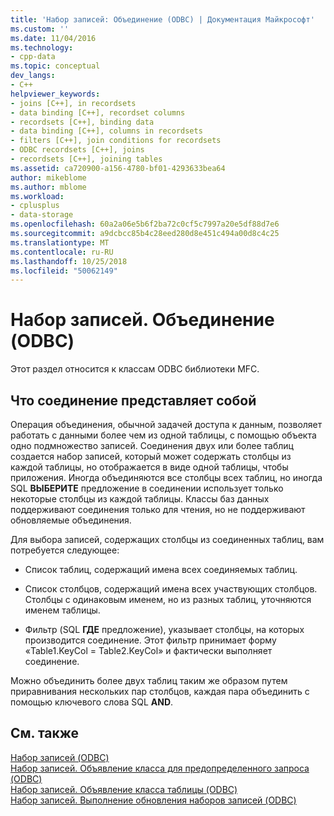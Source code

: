 ```yaml
---
title: 'Набор записей: Объединение (ODBC) | Документация Майкрософт'
ms.custom: ''
ms.date: 11/04/2016
ms.technology:
- cpp-data
ms.topic: conceptual
dev_langs:
- C++
helpviewer_keywords:
- joins [C++], in recordsets
- data binding [C++], recordset columns
- recordsets [C++], binding data
- data binding [C++], columns in recordsets
- filters [C++], join conditions for recordsets
- ODBC recordsets [C++], joins
- recordsets [C++], joining tables
ms.assetid: ca720900-a156-4780-bf01-4293633bea64
author: mikeblome
ms.author: mblome
ms.workload:
- cplusplus
- data-storage
ms.openlocfilehash: 60a2a06e5b6f2ba72c0cf5c7997a20e5df88d7e6
ms.sourcegitcommit: a9dcbcc85b4c28eed280d8e451c494a00d8c4c25
ms.translationtype: MT
ms.contentlocale: ru-RU
ms.lasthandoff: 10/25/2018
ms.locfileid: "50062149"
---
```

# <a name="recordset-performing-a-join-odbc"></a>Набор записей. Объединение (ODBC)

Этот раздел относится к классам ODBC библиотеки MFC.

## <a name="what-a-join-is"></a>Что соединение представляет собой

Операция объединения, обычной задачей доступа к данным, позволяет работать с данными более чем из одной таблицы, с помощью объекта одно подмножество записей. Соединения двух или более таблиц создается набор записей, который может содержать столбцы из каждой таблицы, но отображается в виде одной таблицы, чтобы приложения. Иногда объединяются все столбцы всех таблиц, но иногда SQL **ВЫБЕРИТЕ** предложение в соединении использует только некоторые столбцы из каждой таблицы. Классы баз данных поддерживают соединения только для чтения, но не поддерживают обновляемые объединения.

Для выбора записей, содержащих столбцы из соединенных таблиц, вам потребуется следующее:

- Список таблиц, содержащий имена всех соединяемых таблиц.

- Список столбцов, содержащий имена всех участвующих столбцов. Столбцы с одинаковым именем, но из разных таблиц, уточняются именем таблицы.

- Фильтр (SQL **ГДЕ** предложение), указывает столбцы, на которых производится соединение. Этот фильтр принимает форму «Table1.KeyCol = Table2.KeyCol» и фактически выполняет соединение.

Можно объединить более двух таблиц таким же образом путем приравнивания нескольких пар столбцов, каждая пара объединить с помощью ключевого слова SQL **AND**.

## <a name="see-also"></a>См. также

[Набор записей (ODBC)](../../data/odbc/recordset-odbc.md)<br/>
[Набор записей. Объявление класса для предопределенного запроса (ODBC)](../../data/odbc/recordset-declaring-a-class-for-a-predefined-query-odbc.md)<br/>
[Набор записей. Объявление класса таблицы (ODBC)](../../data/odbc/recordset-declaring-a-class-for-a-table-odbc.md)<br/>
[Набор записей. Выполнение обновления наборов записей (ODBC)](../../data/odbc/recordset-requerying-a-recordset-odbc.md)